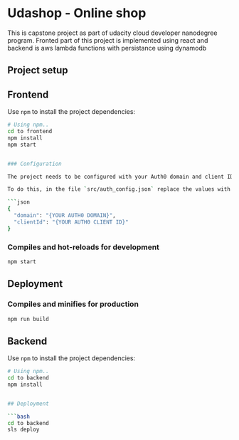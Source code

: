 # Udashop - Online shop

This is capstone project as part of udacity cloud developer nanodegree program. Fronted part of this project is implemented using react and backend is aws lambda functions with persistance using dynamodb

## Project setup

## Frontend

Use `npm` to install the project dependencies:


```bash
# Using npm..
cd to frontend
npm install
npm start


### Configuration

The project needs to be configured with your Auth0 domain and client ID in order for the authentication flow to work.

To do this, in the file `src/auth_config.json` replace the values with your own Auth0 application credentials:

```json
{
  "domain": "{YOUR AUTH0 DOMAIN}",
  "clientId": "{YOUR AUTH0 CLIENT ID}"
}
```

### Compiles and hot-reloads for development

```bash
npm start
```

## Deployment

### Compiles and minifies for production

```bash
npm run build
```

## Backend

Use `npm` to install the project dependencies:


```bash
# Using npm..
cd to backend
npm install


## Deployment

```bash
cd to backend
sls deploy

